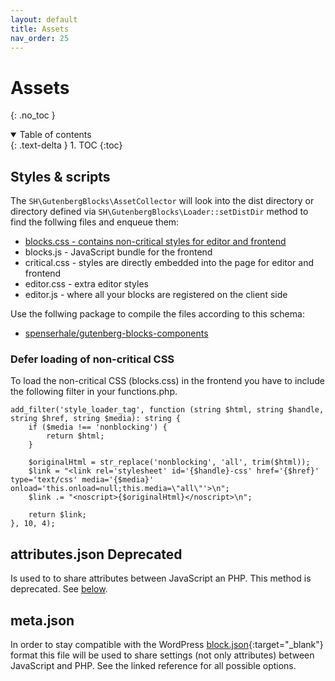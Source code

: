 ```yaml
---
layout: default
title: Assets
nav_order: 25
---
```


# Assets
{: .no_toc }

<details open markdown="block">
  <summary>
    Table of contents
  </summary>
  {: .text-delta }
1. TOC
{:toc}
</details>

## Styles & scripts

The `SH\GutenbergBlocks\AssetCollector` will look into the dist directory or directory defined via `SH\GutenbergBlocks\Loader::setDistDir` method to find the follwing files and enqueue them:

* [blocks.css - contains non-critical styles for editor and frontend](#defer-loading-of-non-critical-css)
* blocks.js - JavaScript bundle for the frontend
* critical.css - styles are directly embedded into the page for editor and frontend
* editor.css - extra editor styles
* editor.js - where all your blocks are registered on the client side

Use the follwing package to compile the files according to this schema:

* [spenserhale/gutenberg-blocks-components](https://github.com/spenserhale/gutenberg-blocks-components)


### Defer loading of non-critical CSS

To load the non-critical CSS (blocks.css) in the frontend you have to include the following filter in your functions.php.

```
add_filter('style_loader_tag', function (string $html, string $handle, string $href, string $media): string {
    if ($media !== 'nonblocking') {
        return $html;
    }

    $originalHtml = str_replace('nonblocking', 'all', trim($html));
    $link = "<link rel='stylesheet' id='{$handle}-css' href='{$href}' type='text/css' media='{$media}' onload='this.onload=null;this.media=\"all\"'>\n";
    $link .= "<noscript>{$originalHtml}</noscript>\n";

    return $link;
}, 10, 4);
```

## attributes.json <span class="label label-red">Deprecated</span>

Is used to to share attributes between JavaScript an PHP. This method is deprecated. See [below](#metajson).

## meta.json

In order to stay compatible with the WordPress [block.json](https://github.com/WordPress/gutenberg/blob/trunk/docs/reference-guides/block-api/block-metadata.md){:target="_blank"} format this file will be used to share settings (not only attributes) between JavaScript and PHP. See the linked reference for all possible options.
